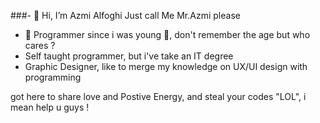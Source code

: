 ###- 👋 Hi, I’m Azmi Alfoghi Just call Me Mr.Azmi please 
- 👀 Programmer since i was young 🍭, don't remember the age but who cares ?
- Self taught programmer, but i've take an IT degree
- Graphic Designer, like to merge my knowledge on UX/UI design with programming

got here to share love and Postive Energy, and steal your codes "LOL", i mean help u guys !
